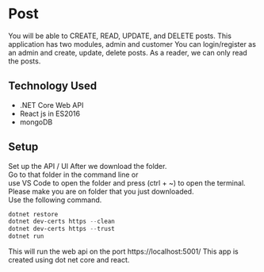 # Post
You will be able to CREATE, READ, UPDATE, and DELETE posts.
This application has two modules, admin and customer
You can login/register as an admin and create, update, delete posts.
As a reader, we can only read the posts. 



## Technology Used
* .NET Core Web API
* React js in ES2016
* mongoDB

## Setup

Set up the API / UI
After we download the folder. <br />
Go to that folder in the command line or  <br />
use VS Code to open the folder and press (ctrl + ~) to open the terminal.  <br />
Please make you are on folder that you just downloaded.<br />
Use the following command.

```powershell
dotnet restore
dotnet dev-certs https --clean
dotnet dev-certs https --trust
dotnet run
```
This will run the web api on the port https://localhost:5001/
This app is created using dot net core and react.
